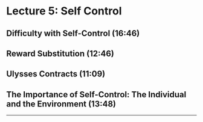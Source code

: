 # Lecture 5: Self Control

## Difficulty with Self-Control (16:46)

## Reward Substitution (12:46)

## Ulysses Contracts (11:09)

## The Importance of Self-Control: The Individual and the Environment (13:48)


****
